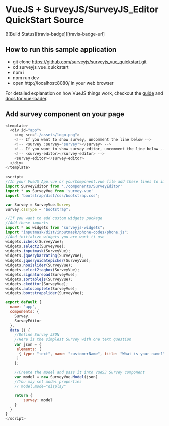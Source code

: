 # VueJS + SurveyJS/SurveyJS_Editor QuickStart Source
[![Build Status][travis-badge]][travis-badge-url]

## How to run this sample application
 - git clone https://github.com/surveyjs/surveyjs_vue_quickstart.git
 - cd surveyjs_vue_quickstart
 - npm i
 - npm run dev
 - open http://localhost:8080/ in your web browser


For detailed explanation on how VueJS things work, checkout the [guide](http://vuejs-templates.github.io/webpack/) and [docs for vue-loader](http://vuejs.github.io/vue-loader).

## Add survey component on your page
```JavaScript
<template>
  <div id="app">
    <img src="./assets/logo.png">
    <!-- If you want to show survey, uncomment the line below -->
    <!-- <survey :survey="survey"></survey> -->
    <!-- If you want to show survey editor, uncomment the line below -->
    <!-- <survey-editor></survey-editor> -->
    <survey-editor></survey-editor>
  </div>
</template>

<script>
//In your VueJS App.vue or yourComponent.vue file add these lines to import
import SurveyEditor from './components/SurveyEditor'
import * as SurveyVue from 'survey-vue'
import 'bootstrap/dist/css/bootstrap.css';

var Survey = SurveyVue.Survey
Survey.cssType = "bootstrap";

//If you want to add custom widgets package
//Add these imports
import * as widgets from "surveyjs-widgets";
import "inputmask/dist/inputmask/phone-codes/phone.js";
//And initialize widgets you are want ti use
widgets.icheck(SurveyVue);
widgets.select2(SurveyVue);
widgets.inputmask(SurveyVue);
widgets.jquerybarrating(SurveyVue);
widgets.jqueryuidatepicker(SurveyVue);
widgets.nouislider(SurveyVue);
widgets.select2tagbox(SurveyVue);
widgets.signaturepad(SurveyVue);
widgets.sortablejs(SurveyVue);
widgets.ckeditor(SurveyVue);
widgets.autocomplete(SurveyVue);
widgets.bootstrapslider(SurveyVue);

export default {
  name: 'app',
  components: {
    Survey,
    SurveyEditor
  },
  data () {
    //Define Survey JSON
    //Here is the simplest Survey with one text question
    var json = {
     elements: [
      { type: "text", name: "customerName", title: "What is your name?", isRequired: true}
     ]
    };
    
    //Create the model and pass it into VueSJ Survey component
    var model = new SurveyVue.Model(json)
    //You may set model properties
    // model.mode="display"

    return {
        survey: model
    }
  }
}
</script>
```
